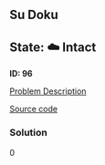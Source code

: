 ## Su Doku

## State: :cloud: **Intact**

**ID: 96**

[Problem Description](https://projecteuler.net/problem=96)

[Source code](main.cpp)

### Solution
0